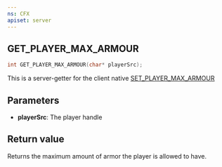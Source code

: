 ```yaml
---
ns: CFX
apiset: server
---
```

## GET_PLAYER_MAX_ARMOUR

```c
int GET_PLAYER_MAX_ARMOUR(char* playerSrc);
```

This is a server-getter for the client native [SET_PLAYER_MAX_ARMOUR](#_0x77DFCCF5948B8C71)

## Parameters
* **playerSrc**: The player handle

## Return value
Returns the maximum amount of armor the player is allowed to have.
